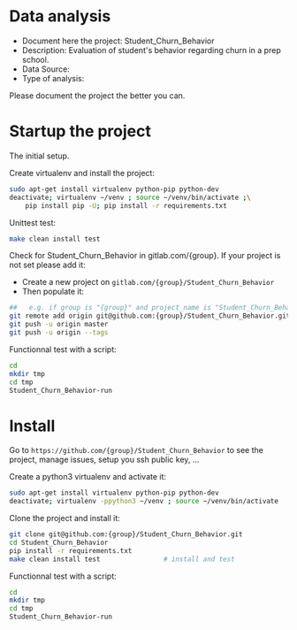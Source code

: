 # Data analysis
- Document here the project: Student_Churn_Behavior
- Description: Evaluation of student's behavior regarding churn in a prep school.
- Data Source:
- Type of analysis:

Please document the project the better you can.

# Startup the project

The initial setup.

Create virtualenv and install the project:
```bash
sudo apt-get install virtualenv python-pip python-dev
deactivate; virtualenv ~/venv ; source ~/venv/bin/activate ;\
    pip install pip -U; pip install -r requirements.txt
```

Unittest test:
```bash
make clean install test
```

Check for Student_Churn_Behavior in gitlab.com/{group}.
If your project is not set please add it:

- Create a new project on `gitlab.com/{group}/Student_Churn_Behavior`
- Then populate it:

```bash
##   e.g. if group is "{group}" and project_name is "Student_Churn_Behavior"
git remote add origin git@github.com:{group}/Student_Churn_Behavior.git
git push -u origin master
git push -u origin --tags
```

Functionnal test with a script:

```bash
cd
mkdir tmp
cd tmp
Student_Churn_Behavior-run
```

# Install

Go to `https://github.com/{group}/Student_Churn_Behavior` to see the project, manage issues,
setup you ssh public key, ...

Create a python3 virtualenv and activate it:

```bash
sudo apt-get install virtualenv python-pip python-dev
deactivate; virtualenv -ppython3 ~/venv ; source ~/venv/bin/activate
```

Clone the project and install it:

```bash
git clone git@github.com:{group}/Student_Churn_Behavior.git
cd Student_Churn_Behavior
pip install -r requirements.txt
make clean install test                # install and test
```
Functionnal test with a script:

```bash
cd
mkdir tmp
cd tmp
Student_Churn_Behavior-run
```
